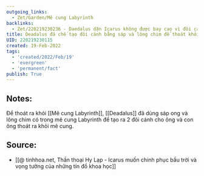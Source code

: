 ```yaml
---
outgoing_links:
  - Zet/Garden/Mê cung Labyrinth
backlinks:
  - Zet/220219230236 - Daedalus dặn Icarus không được bay cao vì đôi cánh sáp ong sẽ tan chảy
title: Deadalus đã chế tạo đôi cánh bằng sáp và lông chim để thoát khỏi Labyrinth
UID: 220219230115
created: 19-Feb-2022
tags:
  - 'created/2022/Feb/19'
  - 'evergreen'
  - 'permanent/fact'
publish: True
---
```

## Notes:
Để thoát ra khỏi [[Mê cung Labyrinth]], [[Deadalus]] đã dùng sáp ong và lông chim có trong mê cung Labyrinth để tạo ra 2 đôi cánh cho ông và con ông thoát ra khỏi mê cung.

## Source:
- [[@ tinhhoa.net, Thần thoại Hy Lạp - Icarus muốn chinh phục bầu trời và vọng tưởng của những tín đồ khoa học]]


